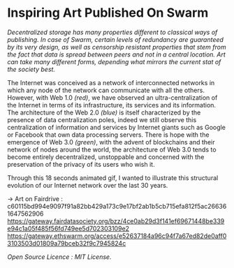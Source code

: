 # Inspiring Art Published On Swarm # 
<i>Decentralized storage has many properties different to classical ways of publishing. In case of Swarm, certain levels of redundancy are guaranteed by its very design, as well as censorship resistant properties that stem from the fact that data is spread between peers and not in a central location. Art can take many different forms, depending what mirrors the current stat of the society best.</i>
  
The Internet was conceived as a network of interconnected networks in which any node of the network can communicate with all the others. However, with Web 1.0 <i>(red)</i>, we have observed an ultra-centralization of the Internet in terms of its infrastructure, its services and its information. The architecture of the Web 2.0 <i>(blue)</i> is itself characterized by the presence of data centralization poles, indeed we still observe this centralization of information and services by Internet giants such as Google or Facebook that own data processing servers. There is hope with the emergence of Web 3.0 <i>(green)</i>, with the advent of blockchains and their network of nodes around the world, the architecture of Web 3.0 tends to become entirely decentralized, unstoppable and concerned with the preservation of the privacy of its users who wish it. 

Through this 18 seconds animated gif, I wanted to illustrate this structural evolution of our Internet network over the last 30 years.

-> Art on Fairdrive : c60115bd994e9097f91a82bb429a173c9e17bf2ab1b5cb715efa812f5ac266361647562906 <br>
https://gateway.fairdatasociety.org/bzz/4ce0ab29d3f141ef69671448be339e94c1a05f485f56fd749ee5d702303109e2 <br>
https://gateway.ethswarm.org/access/e52637184a96c94f7a67ed82de0aff03103503d01809a79bceb32f9c7945824c
  
<i>Open Source Licence : MIT License.</i>
 
